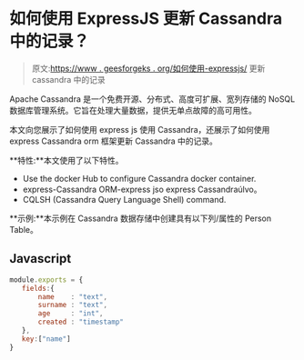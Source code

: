 # 如何使用 ExpressJS 更新 Cassandra 中的记录？

> 原文:[https://www . geesforgeks . org/如何使用-expressjs/](https://www.geeksforgeeks.org/how-to-update-record-in-cassandra-using-expressjs/) 更新 cassandra 中的记录

Apache Cassandra 是一个免费开源、分布式、高度可扩展、宽列存储的 NoSQL 数据库管理系统。它旨在处理大量数据，提供无单点故障的高可用性。

本文向您展示了如何使用 express js 使用 Cassandra，还展示了如何使用 express Cassandra orm 框架更新 Cassandra 中的记录。

**特性:**本文使用了以下特性。

*   Use the docker Hub to configure Cassandra docker container.
*   express-Cassandra ORM-express jso express Cassandraúlvo。
*   CQLSH (Cassandra Query Language Shell) command.

**示例:**本示例在 Cassandra 数据存储中创建具有以下列/属性的 Person Table。

## Javascript

```js
module.exports = {
   fields:{
       name    : "text",
       surname : "text",
       age     : "int",
       created : "timestamp"
   },
   key:["name"]
}
```